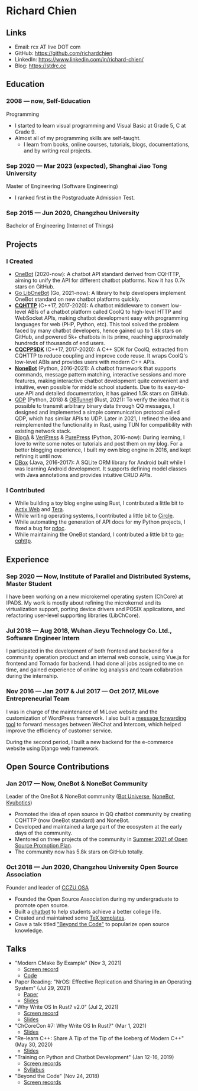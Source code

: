 # Richard Chien

## Links

- Email: rcx AT live DOT com
- GitHub: <https://github.com/richardchien>
- LinkedIn: <https://www.linkedin.com/in/richard-chien/>
- Blog: <https://stdrc.cc>

## Education

### 2008 — now, Self-Education

Programming

- I started to learn visual programming and Visual Basic at Grade 5, C at Grade 9.
- Almost all of my programming skills are self-taught.
    - I learn from books, online courses, tutorials, blogs, documentations, and by writing real projects.

### Sep 2020 — Mar 2023 (expected), Shanghai Jiao Tong University

Master of Engineering (Software Engineering)

- I ranked first in the Postgraduate Admission Test.

### Sep 2015 — Jun 2020, Changzhou University

Bachelor of Engineering (Internet of Things)

## Projects

### I Created

- [OneBot](https://github.com/botuniverse/onebot) (2020-now): A chatbot API standard derived from CQHTTP, aiming to unify the API for different chatbot platforms. Now it has 0.7k stars on GitHub.
- [Go LibOneBot](https://github.com/botuniverse/go-libonebot) (Go, 2021-now): A library to help developers implement OneBot standard on new chatbot platforms quickly.
- **[CQHTTP](https://github.com/kyubotics/coolq-http-api)** (C++17, 2017-2020): A chatbot middleware to convert low-level ABIs of a chatbot platform called CoolQ to high-level HTTP and WebSocket APIs, making chatbot development easy with programming languages for web (PHP, Python, etc). This tool solved the problem faced by many chatbot developers, hence gained up to 1.8k stars on GitHub, and powered 5k+ chatbots in its prime, reaching approximately hundreds of thousands of end users.
- **[CQCPPSDK](https://github.com/kyubotics/cqcppsdk)** (C++17, 2017-2020): A C++ SDK for CoolQ, extracted from CQHTTP to reduce coupling and improve code reuse. It wraps CoolQ's low-level ABIs and provides users with modern C++ APIs.
- **[NoneBot](https://github.com/nonebot/nonebot)** (Python, 2016-2021): A chatbot framework that supports commands, message pattern matching, interactive sessions and more features, making interactive chatbot development quite convenient and intuitive, even possible for middle school students. Due to its easy-to-use API and detailed documentation, it has gained 1.5k stars on GitHub.
- [QDP](https://github.com/richardchien/qdp) (Python, 2018) & [OBTunnel](https://github.com/richardchien/obtunnel) (Rust, 2021): To verify the idea that it is possible to transmit arbitrary binary data through QQ messages, I designed and implemented a simple communication protocol called QDP, which has similar APIs to UDP. Later in 2021, I refined the idea and reimplemented the functionality in Rust, using TUN for compatibility with existing network stack.
- [BlogA](https://github.com/verilab/blog-a) & [VeriPress](https://github.com/verilab/veripress) & [PurePress](https://github.com/verilab/purepress) (Python, 2016-now): During learning, I love to write some notes or tutorials and post them on my blog. For a better blogging experience, I built my own blog engine in 2016, and kept refining it until now.
- [DBox](https://github.com/richardchien-archive/dbox) (Java, 2016-2017): A SQLite ORM library for Android built while I was learning Android development. It supports defining model classes with Java annotations and provides intuitive CRUD APIs.

### I Contributed

- While building a toy blog engine using Rust, I contributed a little bit to [Actix Web](https://github.com/actix/actix-web/pull/1934) and [Tera](https://github.com/Keats/tera/pull/597).
- While writing operating systems, I contributed a little bit to [Circle](https://github.com/rsta2/circle/pulls?q=is%3Apr+author%3Arichardchien).
- While automating the generation of API docs for my Python projects, I fixed a bug for [pdoc](https://github.com/pdoc3/pdoc/pull/153).
- While maintaining the OneBot standard, I contributed a little bit to [go-cqhttp](https://github.com/Mrs4s/go-cqhttp/pull/127).

## Experience

### Sep 2020 — Now, Institute of Parallel and Distributed Systems, Master Student

I have been working on a new microkernel operating system (ChCore) at IPADS. My work is mostly about refining the microkernel and its virtualization support, porting device drivers and POSIX applications, and refactoring user-level supporting libraries (LibChCore).

### Jul 2018 — Aug 2018, Wuhan Jieyu Technology Co. Ltd., Software Engineer Intern

I participated in the development of both frontend and backend for a community operation product and an internal web console, using Vue.js for frontend and Tornado for backend. I had done all jobs assigned to me on time, and gained experience of online log analysis and team collabration during the internship.

### Nov 2016 — Jan 2017 & Jul 2017 — Oct 2017, MiLove Entrepreneurial Team

I was in charge of the maintenance of MiLove website and the customization of WordPress framework. I also built a [message forwarding tool](https://github.com/richardchien-archive/wechat-intercom) to forward messages between WeChat and Intercom, which helped improve the efficiency of customer service.

During the second period, I built a new backend for the e-commerce website using Django web framework.

## Open Source Contributions

### Jan 2017 — Now, OneBot & NoneBot Community

Leader of the OneBot & NoneBot community ([Bot Universe](https://github.com/botuniverse), [NoneBot](https://github.com/nonebot), [Kyubotics](https://github.com/kyubotics))

- Promoted the idea of open source in QQ chatbot community by creating CQHTTP (now OneBot standard) and NoneBot.
- Developed and maintained a large part of the ecosystem at the early days of the community.
- Mentored on three projects of the community in [Summer 2021 of Open Source Promotion Plan](https://nonebot.dev/ospp.html).
- The community now has 5.8k stars on GitHub totally.

### Oct 2018 — Jun 2020, Changzhou University Open Source Association

Founder and leader of [CCZU OSA](https://github.com/cczu-osa)

- Founded the Open Source Association during my undergraduate to promote open source.
- Built a [chatbot](https://github.com/cczu-osa/aki) to help students achieve a better college life.
- Created and maintained some [TeX templates](https://github.com/cczu-osa/tex-templates).
- Gave a talk titled ["Beyond the Code"](https://www.bilibili.com/video/BV1Ut411y7vn/) to popularize open source knowledge.

## Talks

- "Modern CMake By Example" (Nov 3, 2021)
    - [Screen record](https://www.bilibili.com/video/BV14h41187FZ)
    - [Code](https://github.com/richardchien/modern-cmake-by-example)
- Paper Reading: "NrOS: Effective Replication and Sharing in an Operating System" (Jul 29, 2021)
    - [Paper](https://www.usenix.org/system/files/osdi21-bhardwaj.pdf)
    - [Slides](https://stdrc.cc/slides/nros/)
- "Why Write OS In Rust? v2.0" (Jul 2, 2021)
    - [Screen record](https://www.bilibili.com/video/BV1tP4y1x7h7)
    - [Slides](https://stdrc.cc/slides/write-os-in-rust-2.0/slides.html)
- "ChCoreCon #7: Why Write OS In Rust?" (Mar 1, 2021)
    - [Slides](https://stdrc.cc/slides/write-os-in-rust/slides.html)
- "Re-learn C++: Share A Tip of the Tip of the Iceberg of Modern C++" (May 30, 2020)
    - [Slides](https://slides.com/richardchien/cczu-osa-meet-cpp)
- "Training on Python and Chatbot Development" (Jan 12-16, 2019)
    - [Screen records](https://www.bilibili.com/video/BV19t411679V)
    - [Syllabus](https://shimo.im/docs/yb89I6ct1Ooy1mOA)
- "Beyond the Code" (Nov 24, 2018)
    - [Screen records](https://www.bilibili.com/video/BV1Ut411y7vn)
